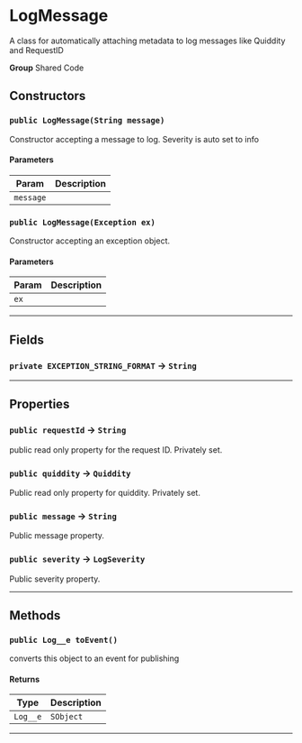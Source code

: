 # LogMessage

A class for automatically attaching metadata to log messages
like Quiddity and RequestID


**Group** Shared Code

## Constructors
### `public LogMessage(String message)`

Constructor accepting a message to log. Severity is auto set to info

#### Parameters

|Param|Description|
|---|---|
|`message`||

### `public LogMessage(Exception ex)`

Constructor accepting an exception object.

#### Parameters

|Param|Description|
|---|---|
|`ex`||

---
## Fields

### `private EXCEPTION_STRING_FORMAT` → `String`


---
## Properties

### `public requestId` → `String`


public read only property for the request ID. Privately set.

### `public quiddity` → `Quiddity`


Public read only property for quiddity. Privately set.

### `public message` → `String`


Public message property.

### `public severity` → `LogSeverity`


Public severity property.

---
## Methods
### `public Log__e toEvent()`

converts this object to an event for publishing

#### Returns

|Type|Description|
|---|---|
|`Log__e`|`SObject`|

---
